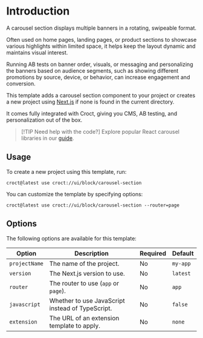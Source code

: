 # Introduction

A carousel section displays multiple banners in a rotating, swipeable format.

Often used on home pages, landing pages, or product sections to showcase various highlights within limited space,
it helps keep the layout dynamic and maintains visual interest.

Running AB tests on banner order, visuals, or messaging and personalizing the banners based on audience segments,
such as showing different promotions by source, device, or behavior, can increase engagement and conversion.

This template adds a carousel section component to your project or creates a new project using
[Next.js](https://nextjs.org/?utm_source=croct) if none is found in the current directory.

It comes fully integrated with Croct, giving you CMS, AB testing, and personalization out of the box.

> [!TIP Need help with the code?]
> Explore popular React carousel libraries in
> our [guide](https://blog.croct.com/post/best-react-carousel-slider-libraries).

## Usage

To create a new project using this template, run:

```croct-cmd
croct@latest use croct://ui/block/carousel-section
```

You can customize the template by specifying options:

```croct-cmd
croct@latest use croct://ui/block/carousel-section --router=page
```

## Options

The following options are available for this template:

| Option        | Description                                      | Required | Default  |
|---------------|--------------------------------------------------|----------|----------|
| `projectName` | The name of the project.                         | No       | `my-app` |
| `version`     | The Next.js version to use.                      | No       | `latest` |
| `router`      | The router to use (`app` or `page`).             | No       | `app`    |
| `javascript`  | Whether to use JavaScript instead of TypeScript. | No       | `false`  |
| `extension`   | The URL of an extension template to apply.       | No       | `none`   |
